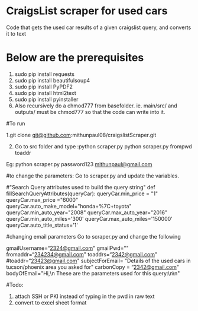 # CraigsList scraper for used cars

Code that gets the used car results of a given craigslist query, and converts it to text

# Below are the prerequisites
1. sudo pip install requests
2. sudo pip install beautifulsoup4
3. sudo pip install PyPDF2
4. sudo pip install html2text
5. sudo pip install pyinstaller
5. Also recursively do a chmod777 from basefolder. ie. main/src/ and outputs/ must be chmod777 so that the code can write into it.

#To run

1.git clone git@github.com:mithunpaul08/craigslistScraper.git

2. Go to src folder and type :python scraper.py
 python scraper.py frompwd toaddr

 Eg:  python scraper.py password123 mithunpaul@gmail.com
 
 
 

#to change the parameters:
Go to scraper.py and update the variables.


#"Search Query attributes used to build the query string"
def fillSearchQueryAttributes(queryCar):
    queryCar.min_price = "1"
    queryCar.max_price ="6000"
    queryCar.auto_make_model="honda+%7C+toyota"
    queryCar.min_auto_year="2008"
    queryCar.max_auto_year="2016"
    queryCar.min_auto_miles='300'
    queryCar.max_auto_miles='150000'
    queryCar.auto_title_status='1'

#changing email parameters
Go to scraper.py and change the following

gmailUsername=“2324@gmail.com"
gmailPwd=""
fromaddr=“234234@gmail.com"
toaddrs=“2342@gmail.com"
#toaddr=“23423@gmail.com"
subjectForEmail= "Details of the used cars in tucson/phoenix area you asked for"
carbonCopy = “2342@gmail.com"
bodyOfEmail="Hi,\n These are the parameters used for this query:\n\n"


#Todo:
1. attach SSH or PKI instead of typing in the pwd in raw text
2. convert to excel sheet format


